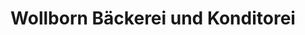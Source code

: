 ---
title: "Wollborn Bäckerei und Konditorei"
url: /osterroenfeld/wollborn-baeckerei-und-konditorei/
shop: Bäckerei
---